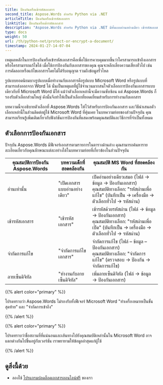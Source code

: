 ```yaml
---
title: ป้องกันหรือเข้ารหัสเอกสาร
second_title: Aspose.Words สำหรับ Python via .NET
articleTitle: ป้องกันหรือเข้ารหัสเอกสาร
linktitle: ป้องกันหรือเข้ารหัสเอกสาร
description: "Aspose.Words สำหรับ Python via .NET มีทั้งแบบอ่านอย่างเดียว เข้ารหัสเอกสาร จำกัดการแก้ไข และลายเซ็นดิจิทัลสำหรับการป้องกันเอกสาร Aspose.Words รองรับตัวเลือกการป้องกัน Word ส่วนใหญ่"
type: docs
weight: 50
url: /th/python-net/protect-or-encrypt-a-document/
timestamp: 2024-01-27-14-07-04
---
```


เหตุผลหลักในการป้องกันหรือเข้ารหัสเอกสารคือเพื่อใช้การควบคุมมากขึ้นว่าใครสามารถเข้าถึงเอกสารหรือใครสามารถแก้ไขได้ เมื่อใช้การป้องกันกับเอกสารของคุณ คุณจะหลีกเลี่ยงความเสี่ยงทั่วไป เช่น การคัดลอกหรือแก้ไขเอกสารโดยไม่ได้รับอนุญาต รวมถึงข้อมูลรั่วไหล

รูปแบบยอดนิยมบางรูปแบบเมื่อทำงานกับเอกสารคือรูปแบบ Microsoft Word หรือรูปแบบที่สามารถส่งออกจาก Word ได้ นั่นเป็นเหตุผลที่ผู้ใช้จำนวนมากสนใจตัวเลือกการป้องกันเอกสารแบบเดียวกับที่ Microsoft Word มีให้ แม้ว่าตัวเลือกเหล่านี้จะมีความซับซ้อน แต่ Aspose.Words ก็รองรับตัวเลือกส่วนใหญ่ ดังนั้นจึงทำให้เป็นตัวเลือกที่ยอดเยี่ยมสำหรับการทำงานกับเอกสาร

บทความนี้จะอธิบายตัวเลือกที่ Aspose.Words ให้ไว้สำหรับการป้องกันเอกสาร และวิธีนำเสนอตัวเลือกเหล่านี้ในส่วนติดต่อผู้ใช้ Microsoft Word ที่คุ้นเคย ในบทความย่อยของส่วนปัจจุบัน คุณสามารถเรียนรู้เพิ่มเติมเกี่ยวกับฟังก์ชันการป้องกันที่แสดงพร้อมคุณสมบัติและวิธีการที่จำเป็นทั้งหมด

## ตัวเลือกการป้องกันเอกสาร

ปัจจุบัน Aspose.Words มีฟีเจอร์เอกสารตามรายการในตารางด้านล่าง คุณสามารถค้นหารายละเอียดเกี่ยวกับคุณลักษณะแต่ละอย่างได้ในบทความย่อยที่เกี่ยวข้องในส่วนปัจจุบัน

|  คุณสมบัติการป้องกัน Aspose.Words |  บทความเด็กที่สอดคล้องกัน |  คุณสมบัติ MS Word ที่สอดคล้องกัน |
|  -------------------------------  |  ------------------------------  |  ------------------------------------------------------------  |
|  อ่านเท่านั้น |  "เปิดเอกสารแบบอ่านอย่างเดียว" |  เปิดอ่านอย่างเดียวเสมอ (ไฟล์ → ข้อมูล → ป้องกันเอกสาร)<br /> คุณสมบัติทางเลือก: "รหัสผ่านเพื่อแก้ไข" (บันทึกเป็น → เครื่องมือ → ตัวเลือกทั่วไป → รหัสผ่าน) |
|  เข้ารหัสเอกสาร |  "เข้ารหัสเอกสาร" |  เข้ารหัสด้วยรหัสผ่าน (ไฟล์ → ข้อมูล → ป้องกันเอกสาร)<br /> คุณสมบัติทางเลือก: "รหัสผ่านเพื่อเปิด" (บันทึกเป็น → เครื่องมือ → ตัวเลือกทั่วไป → รหัสผ่าน) |
|  จำกัดการแก้ไข |  "จำกัดการแก้ไขเอกสาร" |  จำกัดการแก้ไข (ไฟล์ – ข้อมูล – ป้องกันเอกสาร)<br /> คุณสมบัติทางเลือก: "จำกัดการแก้ไข" (ตรวจสอบ → ป้องกัน → จำกัดการแก้ไข) |
|  ลายเซ็นดิจิทัล |  "ทำงานกับลายเซ็นดิจิทัล" |  เพิ่มลายเซ็นดิจิทัล (ไฟล์ → ข้อมูล → ป้องกันเอกสาร) |

{{% alert color="primary" %}}

โปรดทราบว่า Aspose.Words ไม่รองรับทั้งฟีเจอร์ Microsoft Word "ทำเครื่องหมายเป็นขั้นสุดท้าย" และ "จำกัดการเข้าถึง"

{{% /alert %}}

{{% alert color="primary" %}}

โปรดทราบว่าชื่อสถานที่ที่แน่นอนและเส้นทางไปยังคุณสมบัติเหล่านั้นใน Microsoft Word อาจแตกต่างกันไปขึ้นอยู่กับเวอร์ชัน เราพยายามให้ข้อมูลล่าสุดแก่ผู้ใช้

{{% /alert %}}

## ดูสิ่งนี้ด้วย

* ลองใช้ [โปรแกรมปลดล็อคเอกสารออนไลน์ฟรี](https://products.aspose.app/words/unlock) ของเรา
